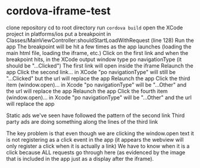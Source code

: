 # cordova-iframe-test

clone repository
cd to root directory
run `cordova build`
open the XCode project in platforms/ios
put a breakpoint in Classes/MainViewController:shouldStartLoadWithRequest (line 128)
Run the app
The breakpoint will be hit a few times as the app launches (loading the main html file, loading the iframe, etc.)
Click on the first link and when the breakpoint hits, in the XCode output window type po navigationType (it should be "...Clicked")
The first link will open inside the iframe
Relaunch the app
Click the second link... in XCode "po navigationType" will still be "...Clicked" but the url will replace the app
Relaunch the app
Click the third item (window.open)... in Xcode "po navigationType" will be "...Other" and the url will replace the app
Relaunch the app
Click the fourth item (window.open)... in Xcode "po navigationType" will be "...Other" and the url will replace the app

Static ads we've seen have followed the pattern of the second link
Third party ads are doing something along the lines of the third link

The key problem is that even though we are clicking the window.open text it is not registering as a click event in the app (it appears the webview will only register a click when it is actually a link)
We have to know when it is a click because ALL requests go through here (as evidenced by the image that is included in the app just as a display after the iframe).
